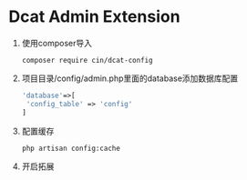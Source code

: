 # Dcat Admin Extension

1. 使用composer导入

   ```shell
   composer require cin/dcat-config
   ```

2. 项目目录/config/admin.php里面的database添加数据库配置

   ```php
   'database'=>[
   	'config_table' => 'config'
   ]
   ```

3. 配置缓存

   ```shell
   php artisan config:cache
   ```

4. 开启拓展


